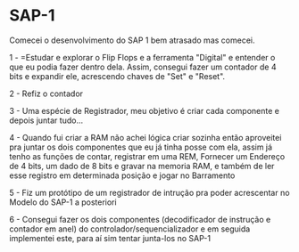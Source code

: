 # SAP-1

Comecei o desenvolvimento do SAP 1 bem atrasado mas comecei.

1 - =Estudar e explorar o Flip Flops e a ferramenta "Digital" e entender o que eu podia fazer dentro dela.
Assim, consegui fazer um contador de 4 bits e expandir ele, acrescendo chaves de "Set" e "Reset".

2 - Refiz o contador

3 - Uma espécie de Registrador, meu objetivo é criar cada componente e depois juntar tudo...

4 - Quando fui criar a RAM não achei lógica criar sozinha então aproveitei pra juntar os dois componentes que eu já tinha posse com ela, assim já tenho as funções de contar, registrar em uma REM,
Fornecer um Endereço de 4 bits, um dado de 8 bits e gravar na memoria RAM, e também de ler esse registro em determinada posição e jogar no Barramento

5 - Fiz um protótipo de um registrador de intrução pra poder acrescentar no Modelo do SAP-1 a posteriori

6 - Consegui fazer os dois componentes (decodificador de instrução e contador em anel) do controlador/sequencializador e em seguida implementei este, para aí sim tentar junta-los no SAP-1
